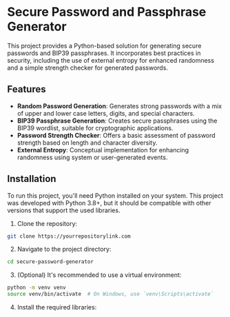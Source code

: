 # Secure Password and Passphrase Generator

This project provides a Python-based solution for generating secure passwords and BIP39 passphrases. It incorporates best practices in security, including the use of external entropy for enhanced randomness and a simple strength checker for generated passwords.

## Features

- **Random Password Generation**: Generates strong passwords with a mix of upper and lower case letters, digits, and special characters.
- **BIP39 Passphrase Generation**: Creates secure passphrases using the BIP39 wordlist, suitable for cryptographic applications.
- **Password Strength Checker**: Offers a basic assessment of password strength based on length and character diversity.
- **External Entropy**: Conceptual implementation for enhancing randomness using system or user-generated events.

## Installation

To run this project, you'll need Python installed on your system. This project was developed with Python 3.8+, but it should be compatible with other versions that support the used libraries.

1. Clone the repository:

```bash
git clone https://yourrepositorylink.com
```

2. Navigate to the project directory:

```bash
cd secure-password-generator
```

3. (Optional) It's recommended to use a virtual environment:

```bash
python -m venv venv
source venv/bin/activate  # On Windows, use `venv\Scripts\activate`
```

4. Install the required libraries:
